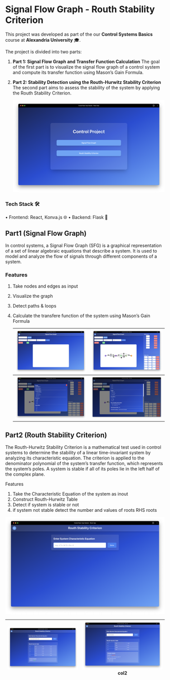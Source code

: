 # Signal Flow Graph - Routh Stability Criterion

This project was developed as part of the our **Control Systems Basics** course at **Alexandria University** 🎓.

The project is divided into two parts:

1. **Part 1: Signal Flow Graph and Transfer Function Calculation**
   The goal of the first part is to visualize the signal flow graph of a control system and compute its transfer function using Mason’s Gain Formula.
2. **Part 2: Stability Detection using the Routh-Hurwitz Stability Criterion**
   The second part aims to assess the stability of the system by applying the Routh Stability Criterion.

   ![1744441654901](images/HomePage.png)

### Tech Stack 🛠️

• Frontend: React, Konva.js 🌐
• Backend: Flask 🐍

## Part1 (Signal Flow Graph)

In control systems, a Signal Flow Graph (SFG) is a graphical representation of a set of linear algebraic equations that describe a system. It is used to model and analyze the flow of signals through different components of a system.

### Features

1. Take nodes and edges as input
2. Visualize the graph
3. Detect paths & loops
4. Calculate the transfere function of the system using Mason’s Gain Formula

   | ![1744441654901](images/SignalFlowGraph1.png) | ![1744441654901](images/SignalFlowGraph2.png) |
   | --------------------------------------------- | --------------------------------------------- |
   | ![1744441654901](images/SignalFlowGraph3.png) | ![1744441654901](images/SignalFlowGraph4.png) |

## Part2 (Routh Stability Criterion)

The Routh-Hurwitz Stability Criterion is a mathematical test used in control systems to determine the stability of a linear time-invariant system by analyzing its characteristic equation. The criterion is applied to the denominator polynomial of the system’s transfer function, which represents the system’s poles. A system is stable if all of its poles lie in the left half of the complex plane.

Features

1. Take the Characteristic Equation of the system as inout
2. Construct Routh-Hurwitz Table
3. Detect if system is stable or not
4. if system not stable detect the number and values of roots RHS roots

![1744441654901](images/RouthStability1.png)

| ![1744441654901](images/RouthStability2.png) | ![1744441654901](images/RouthStability3.png)col2 |
| -------------------------------------------- | ------------------------------------------------ |
